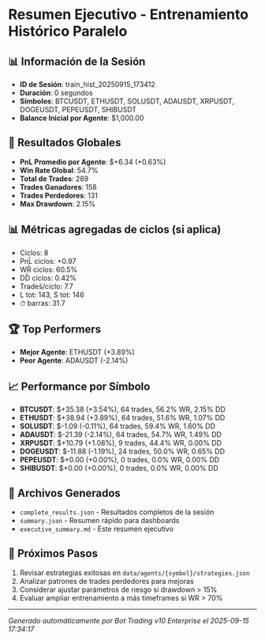 # Resumen Ejecutivo - Entrenamiento Histórico Paralelo

## 📊 Información de la Sesión
- **ID de Sesión**: train_hist_20250915_173412
- **Duración**: 0 segundos
- **Símbolos**: BTCUSDT, ETHUSDT, SOLUSDT, ADAUSDT, XRPUSDT, DOGEUSDT, PEPEUSDT, SHIBUSDT
- **Balance Inicial por Agente**: $1,000.00

## 🎯 Resultados Globales
- **PnL Promedio por Agente**: $+6.34 (+0.63%)
- **Win Rate Global**: 54.7%
- **Total de Trades**: 289
- **Trades Ganadores**: 158
- **Trades Perdedores**: 131
- **Max Drawdown**: 2.15%

## 📊 Métricas agregadas de ciclos (si aplica)
- Ciclos: 8
- PnL̄ ciclos: +0.97
- WR̄ ciclos: 60.5%
- DD̄ ciclos: 0.42%
- Trades̄/ciclo: 7.7
- L tot: 143, S tot: 146
- ⏱̄ barras: 31.7


## 🏆 Top Performers
- **Mejor Agente**: ETHUSDT (+3.89%)
- **Peor Agente**: ADAUSDT (-2.14%)

## 📈 Performance por Símbolo
- **BTCUSDT**: $+35.38 (+3.54%), 64 trades, 56.2% WR, 2.15% DD
- **ETHUSDT**: $+38.94 (+3.89%), 64 trades, 51.6% WR, 1.07% DD
- **SOLUSDT**: $-1.09 (-0.11%), 64 trades, 59.4% WR, 1.60% DD
- **ADAUSDT**: $-21.39 (-2.14%), 64 trades, 54.7% WR, 1.49% DD
- **XRPUSDT**: $+10.79 (+1.08%), 9 trades, 44.4% WR, 0.00% DD
- **DOGEUSDT**: $-11.88 (-1.19%), 24 trades, 50.0% WR, 0.65% DD
- **PEPEUSDT**: $+0.00 (+0.00%), 0 trades, 0.0% WR, 0.00% DD
- **SHIBUSDT**: $+0.00 (+0.00%), 0 trades, 0.0% WR, 0.00% DD

## 📁 Archivos Generados
- `complete_results.json` - Resultados completos de la sesión
- `summary.json` - Resumen rápido para dashboards
- `executive_summary.md` - Este resumen ejecutivo

## 🎯 Próximos Pasos
1. Revisar estrategias exitosas en `data/agents/{symbol}/strategies.json`
2. Analizar patrones de trades perdedores para mejoras
3. Considerar ajustar parámetros de riesgo si drawdown > 15%
4. Evaluar ampliar entrenamiento a más timeframes si WR > 70%

---
*Generado automáticamente por Bot Trading v10 Enterprise el 2025-09-15 17:34:17*

